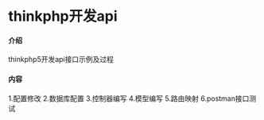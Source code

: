 # thinkphp开发api

#### 介绍
thinkphp5开发api接口示例及过程

#### 内容
1.配置修改
2.数据库配置
3.控制器编写
4.模型编写
5.路由映射
6.postman接口测试